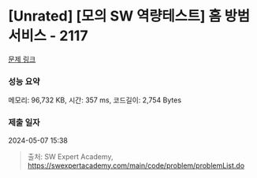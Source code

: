 # [Unrated] [모의 SW 역량테스트] 홈 방범 서비스 - 2117 

[문제 링크](https://swexpertacademy.com/main/code/problem/problemDetail.do?contestProbId=AV5V61LqAf8DFAWu) 

### 성능 요약

메모리: 96,732 KB, 시간: 357 ms, 코드길이: 2,754 Bytes

### 제출 일자

2024-05-07 15:38



> 출처: SW Expert Academy, https://swexpertacademy.com/main/code/problem/problemList.do